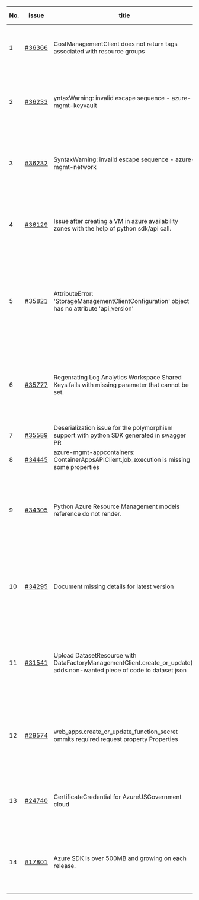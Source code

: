 | No. | issue | title | labels | assignees | bot advice | created date |
| ------ | ------ | ------ | ------ | ------ | ------ | :-----: |
|1|[#36366](https://github.com/Azure/azure-sdk-for-python/issues/36366)|CostManagementClient does not return tags associated with resource groups|question, Service Attention, Mgmt, customer-reported|msyyc|new comment|2024-07-05|
|2|[#36233](https://github.com/Azure/azure-sdk-for-python/issues/36233)|yntaxWarning: invalid escape sequence - azure-mgmt-keyvault|question, KeyVault, Mgmt, customer-reported, needs-team-attention|msyyc|no reply > 7|2024-06-25|
|3|[#36232](https://github.com/Azure/azure-sdk-for-python/issues/36232)|SyntaxWarning: invalid escape sequence - azure-mgmt-network|question, Network, Mgmt, customer-reported, needs-team-attention|msyyc|no reply > 7|2024-06-25|
|4|[#36129](https://github.com/Azure/azure-sdk-for-python/issues/36129)|Issue after creating a VM in azure availability zones with the help of python sdk/api call.|question, Compute - VM, Mgmt, customer-reported, needs-team-attention|msyyc||2024-06-18|
|5|[#35821](https://github.com/Azure/azure-sdk-for-python/issues/35821)|AttributeError: 'StorageManagementClientConfiguration' object has no attribute 'api_version'|Storage, question, Service Attention, Mgmt, customer-reported, no-recent-activity, needs-author-feedback|msyyc||2024-05-29|
|6|[#35777](https://github.com/Azure/azure-sdk-for-python/issues/35777)|Regenrating Log Analytics Workspace Shared Keys fails with missing parameter that cannot be set.|question, Monitor, Service Attention, Mgmt, customer-reported, needs-team-attention|msyyc|no reply > 7|2024-05-27|
|7|[#35589](https://github.com/Azure/azure-sdk-for-python/issues/35589)|Deserialization issue for the polymorphism support with python SDK generated in swagger PR|Autorest Issue, Mgmt|msyyc, iscai-msft||2024-05-11|
|8|[#34445](https://github.com/Azure/azure-sdk-for-python/issues/34445)|azure-mgmt-appcontainers: ContainerAppsAPIClient.job_execution is missing some properties|Mgmt|msyyc|no reply > 7|2024-02-24|
|9|[#34305](https://github.com/Azure/azure-sdk-for-python/issues/34305)|Python Azure Resource Management models reference do not render.|Docs, question, ARM, Service Attention, Mgmt, customer-reported, needs-team-attention|msyyc|new comment|2024-02-13|
|10|[#34295](https://github.com/Azure/azure-sdk-for-python/issues/34295)|Document missing details for latest version|Docs, question, Service Attention, Mgmt, customer-reported, needs-team-attention|msyyc|no reply > 7|2024-02-13|
|11|[#31541](https://github.com/Azure/azure-sdk-for-python/issues/31541)|Upload DatasetResource with DataFactoryManagementClient.create_or_update() adds non-wanted piece of code to dataset json|question, Data Factory, Service Attention, Mgmt, customer-reported, needs-team-attention|msyyc|no reply > 7|2023-08-09|
|12|[#29574](https://github.com/Azure/azure-sdk-for-python/issues/29574)|web_apps.create_or_update_function_secret ommits required request property Properties|bug, Service Attention, Mgmt, customer-reported, Web Apps, needs-team-attention|msyyc||2023-03-24|
|13|[#24740](https://github.com/Azure/azure-sdk-for-python/issues/24740)|CertificateCredential for AzureUSGovernment cloud|feature-request, Operations Management, Mgmt, needs-team-attention|msyyc, BigCat20196|no reply > 7|2022-06-07|
|14|[#17801](https://github.com/Azure/azure-sdk-for-python/issues/17801)|Azure SDK is over 500MB and growing on each release.|question, Network, Mgmt, customer-reported, needs-team-attention|msyyc, iscai-msft, lmazuel|no reply > 7|2021-04-05|
